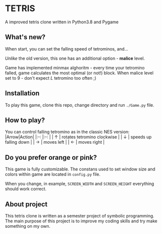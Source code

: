 # TETRIS
A improved tetris clone written in Python3.8 and Pygame

## What's new?
When start, you can set the falling speed of tetrominos, and... 

*Unlike* the old version, this one has an additional option - **malice** level.

Game has implemented minmax alghoritm - every time your tetromino falled, game calculates the most optimal (or not!) block. When malice level set to 9 - don't expect *L* tetromino too often ;) 


## Installation
To play this game, clone this repo, change directory and run ```./Game.py``` file. 

## How to play?
You can control falling tetromino as in the classic NES version:
|Arrow|Action|
|:-:	|:-:	|
| ↑ 	| rotates tetromino clockwise 	|
| ↓ 	| speeds up falling down 	|
| → 	| moves left 	|
| ← 	| moves right 	|

## Do you prefer orange or pink?
This game is fully customizable. The constans used to set window size and colors within game are located in ```config.py``` file.

When you change, in example, ```SCREEN_WIDTH``` and ```SCREEN_HEIGHT``` everything should work correct. 

## About project
This tetris clone is written as a semester project of symbolic programming. The main purpose of this project is to improve my coding skills and try make something on my own. 
